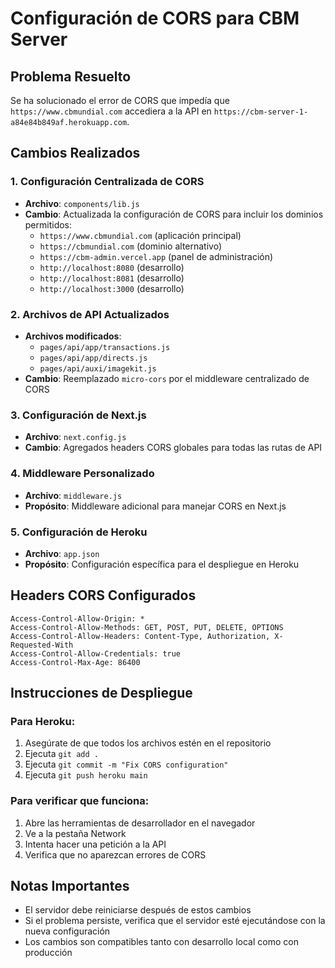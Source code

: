 # Configuración de CORS para CBM Server

## Problema Resuelto
Se ha solucionado el error de CORS que impedía que `https://www.cbmundial.com` accediera a la API en `https://cbm-server-1-a84e84b849af.herokuapp.com`.

## Cambios Realizados

### 1. Configuración Centralizada de CORS
- **Archivo**: `components/lib.js`
- **Cambio**: Actualizada la configuración de CORS para incluir los dominios permitidos:
  - `https://www.cbmundial.com` (aplicación principal)
  - `https://cbmundial.com` (dominio alternativo)
  - `https://cbm-admin.vercel.app` (panel de administración)
  - `http://localhost:8080` (desarrollo)
  - `http://localhost:8081` (desarrollo)
  - `http://localhost:3000` (desarrollo)

### 2. Archivos de API Actualizados
- **Archivos modificados**:
  - `pages/api/app/transactions.js`
  - `pages/api/app/directs.js`
  - `pages/api/auxi/imagekit.js`
- **Cambio**: Reemplazado `micro-cors` por el middleware centralizado de CORS

### 3. Configuración de Next.js
- **Archivo**: `next.config.js`
- **Cambio**: Agregados headers CORS globales para todas las rutas de API

### 4. Middleware Personalizado
- **Archivo**: `middleware.js`
- **Propósito**: Middleware adicional para manejar CORS en Next.js

### 5. Configuración de Heroku
- **Archivo**: `app.json`
- **Propósito**: Configuración específica para el despliegue en Heroku

## Headers CORS Configurados
```
Access-Control-Allow-Origin: *
Access-Control-Allow-Methods: GET, POST, PUT, DELETE, OPTIONS
Access-Control-Allow-Headers: Content-Type, Authorization, X-Requested-With
Access-Control-Allow-Credentials: true
Access-Control-Max-Age: 86400
```

## Instrucciones de Despliegue

### Para Heroku:
1. Asegúrate de que todos los archivos estén en el repositorio
2. Ejecuta `git add .`
3. Ejecuta `git commit -m "Fix CORS configuration"`
4. Ejecuta `git push heroku main`

### Para verificar que funciona:
1. Abre las herramientas de desarrollador en el navegador
2. Ve a la pestaña Network
3. Intenta hacer una petición a la API
4. Verifica que no aparezcan errores de CORS

## Notas Importantes
- El servidor debe reiniciarse después de estos cambios
- Si el problema persiste, verifica que el servidor esté ejecutándose con la nueva configuración
- Los cambios son compatibles tanto con desarrollo local como con producción
